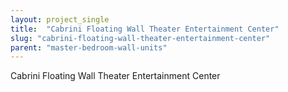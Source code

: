```yaml
---
layout: project_single
title:  "Cabrini Floating Wall Theater Entertainment Center"
slug: "cabrini-floating-wall-theater-entertainment-center"
parent: "master-bedroom-wall-units"
---
```

Cabrini Floating Wall Theater Entertainment Center